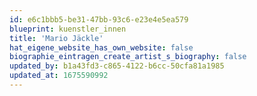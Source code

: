 ```yaml
---
id: e6c1bbb5-be31-47bb-93c6-e23e4e5ea579
blueprint: kuenstler_innen
title: 'Mario Jäckle'
hat_eigene_website_has_own_website: false
biographie_eintragen_create_artist_s_biography: false
updated_by: b1a43fd3-c865-4122-b6cc-50cfa81a1985
updated_at: 1675590992
---
```

